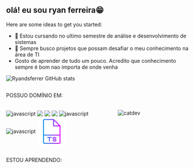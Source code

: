 ## olá! eu sou ryan ferreira😁


Here are some ideas to get you started:
- 🌱 Estou cursando no ultimo semestre de análise e desenvolvimento de sistemas
- 👯 Sempre busco projetos que possam desafiar o meu conhecimento na área de TI
- Gosto de aprender de tudo um pouco. Acredito que conhecimento sempre é bom nao importa de onde venha

![Ryandsferrer GitHub stats](https://github-readme-stats.vercel.app/api?username=Ryandsferrer&show_icons=true&theme=tokyonight)
##
POSSUO DOMÍNIO EM:
<div style='display:inline_block'><br>

   <img align='center' alt='javascript' src='https://img.icons8.com/?size=100&id=ouWtcsgDBiwO&format=png&color=000000' width='80'>

   <img align='center' src='https://img.icons8.com/?size=100&id=5cVdiiKKi0vX&format=png&color=000000' width='80'>

   <img align='center' src='https://img.icons8.com/?size=100&id=CMVEhOBzk3Zp&format=png&color=000000' width='80'>

   <img align='center' src='https://img.icons8.com/?size=100&id=JybIpZjjXT0F&format=png&color=000000' width='80'>
   
   <img align='right' alt='catdev' src='https://images6.fanpop.com/image/photos/37500000/Chi-typing-on-a-computer-chis-sweet-home-chis-new-address-37597964-320-240.gif' width='200' height='200'>

   <img align='center' alt='javascript' src='https://img.icons8.com/?size=100&id=t4YbEbA834uH&format=png&color=000000' width='80'>

   <img align='center' alt='javascript' src='https://img.icons8.com/nolan/64/tailwind_css.png' width='80'>

   <img align='center' alt='javascript' src='https://github.com/Ryanferre/DogsImg/blob/main/typescript(1).png?raw=true' width='80'>
</div>

##
ESTOU APRENDENDO:
<div style='display:inline_block'><br>

  
   
</div>
